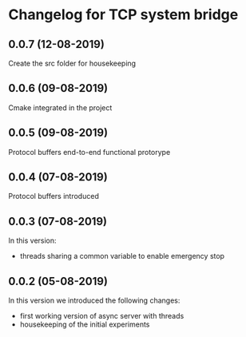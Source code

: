 # Changelog for TCP system bridge

## 0.0.7 (12-08-2019)
Create the src folder for housekeeping

## 0.0.6 (09-08-2019)
Cmake integrated in the project

## 0.0.5 (09-08-2019)
Protocol buffers end-to-end functional protorype

## 0.0.4 (07-08-2019)
Protocol buffers introduced

## 0.0.3 (07-08-2019)
In this version:
- threads sharing a common variable to enable emergency stop

## 0.0.2 (05-08-2019)
In this version we introduced the following changes:
- first working version of async server with threads
- housekeeping of the initial experiments
